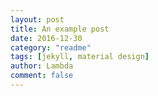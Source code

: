 ```yaml
---
layout: post
title: An example post
date: 2016-12-30
category: "readme"
tags: [jekyll, material design]
author: Lambda
comment: false
---
```


